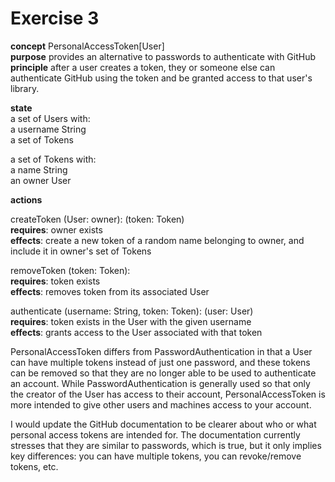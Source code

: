 # Exercise 3

**concept** PersonalAccessToken[User]\
**purpose** provides an alternative to passwords to authenticate with GitHub\
**principle** after a user creates a token, they or someone else can authenticate GitHub using the token and be granted access to that user's library.

**state**\
a set of Users with:\
a username String\
a set of Tokens

a set of Tokens with:\
a name String\
an owner User

**actions**

createToken (User: owner): (token: Token)\
**requires**: owner exists\
**effects**: create a new token of a random name belonging to owner, and include it in owner's set of Tokens

removeToken (token: Token):\
**requires**: token exists\
**effects**: removes token from its associated User

authenticate (username: String, token: Token): (user: User)\
**requires**: token exists in the User with the given username\
**effects**: grants access to the User associated with that token

PersonalAccessToken differs from PasswordAuthentication in that a User can have multiple tokens instead of just one password, and these tokens can be removed so that they are no longer able to be used to authenticate an account. While PasswordAuthentication is generally used so that only the creator of the User has access to their account, PersonalAccessToken is more intended to give other users and machines access to your account.

I would update the GitHub documentation to be clearer about who or what personal access tokens are intended for. The documentation currently stresses that they are similar to passwords, which is true, but it only implies key differences: you can have multiple tokens, you can revoke/remove tokens, etc.
